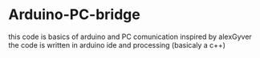 # Arduino-PC-bridge
this code is basics of arduino and PC comunication
inspired by alexGyver
the code is written in arduino ide and processing (basicaly a c++)
